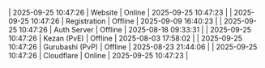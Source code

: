 | 2025-09-25 10:47:26 | Website | Online | 2025-09-25 10:47:23 |
| 2025-09-25 10:47:26 | Registration | Offline | 2025-09-09 16:40:23 |
| 2025-09-25 10:47:26 | Auth Server | Offline | 2025-08-18 09:33:31 |
| 2025-09-25 10:47:26 | Kezan (PvE) | Offline | 2025-08-03 17:58:02 |
| 2025-09-25 10:47:26 | Gurubashi (PvP) | Offline | 2025-08-23 21:44:06 |
| 2025-09-25 10:47:26 | Cloudflare | Online | 2025-09-25 10:47:23 |
